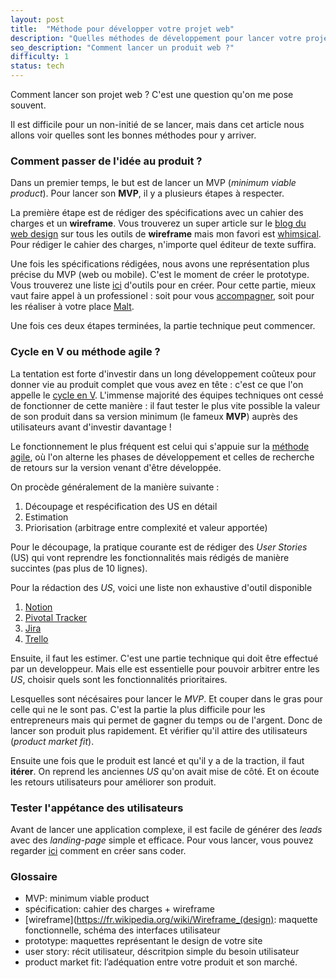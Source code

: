 ```yaml
---
layout: post
title:  "Méthode pour développer votre projet web"
description: "Quelles méthodes de développement pour lancer votre projet web ?"
seo_description: "Comment lancer un produit web ?"
difficulty: 1
status: tech
---
```


Comment lancer son projet web ? C'est une question qu'on me pose souvent.

Il est difficile pour un non-initié de se lancer, mais dans cet article nous allons voir quelles sont les bonnes méthodes pour y arriver.

### Comment passer de l'idée au produit ?

Dans un premier temps, le but est de lancer un MVP (*minimum viable product*). Pour lancer son **MVP**, il y a plusieurs étapes à respecter.

La première étape est de rédiger des spécifications avec un cahier des charges et un **wireframe**. Vous trouverez un super article sur le [blog du web design](https://www.blogduwebdesign.com/logiciels-wireframe-prototype/) sur tous les outils de **wireframe** mais mon favori est [whimsical](https://whimsical.com/). Pour rédiger le cahier des charges, n'importe quel éditeur de texte suffira.

Une fois les spécifications rédigées, nous avons une représentation plus précise du MVP (web ou mobile). C'est le moment de créer le prototype. Vous trouverez une liste [ici](https://www.blogduwebdesign.com/logiciels-wireframe-prototype/#Logiciels_pour_creer_des_prototypes) d'outils pour en créer. Pour cette partie, mieux vaut faire appel à un professionel : soit pour vous [accompagner](https://www.digitaljungle.camp/), soit pour les réaliser à votre place [Malt](https://www.malt.fr/s?q=web+designer&as=t).

Une fois ces deux étapes terminées, la partie technique peut commencer.

### Cycle en V ou méthode agile ?

La tentation est forte d'investir dans un long développement coûteux pour donner vie au produit complet que vous avez en tête : c'est ce que l'on appelle le [cycle en V](https://fr.wikipedia.org/wiki/Cycle_en_V). L'immense majorité des équipes techniques ont cessé de fonctionner de cette manière : il faut tester le plus vite possible la valeur de son produit dans sa version minimum (le fameux **MVP**) auprès des utilisateurs avant d'investir davantage !

Le fonctionnement le plus fréquent est celui qui s'appuie sur la [méthode agile](https://agilemanifesto.org/iso/fr/manifesto.html), où l'on alterne les phases de développement et celles de recherche de retours sur la version venant d'être développée.

On procède généralement de la manière suivante :

1. Découpage et respécification des US en détail
2. Estimation
3. Priorisation (arbitrage entre complexité et valeur apportée)

Pour le découpage, la pratique courante est de rédiger des *User Stories* (US) qui vont reprendre les fonctionnalités mais rédigés de manière succintes (pas plus de 10 lignes).

Pour la rédaction des *US*, voici une liste non exhaustive d'outil disponible

1. [Notion](https://www.notion.so/)
2. [Pivotal Tracker](https://www.pivotaltracker.com/)
3. [Jira](https://www.atlassian.com/fr/software/jira)
4. [Trello](https://trello.com/)

Ensuite, il faut les estimer. C'est une partie technique qui doit être effectué par un developpeur. Mais elle est essentielle pour pouvoir arbitrer entre les *US*, choisir quels sont les fonctionnalités prioritaires.

Lesquelles sont nécésaires pour lancer le *MVP*. Et couper dans le gras pour celle qui ne le sont pas. C'est la partie la plus difficile pour les entrepreneurs mais qui permet de gagner du temps ou de l'argent. Donc de lancer son produit plus rapidement. Et vérifier qu'il attire des utilisateurs (*product market fit*).

Ensuite une fois que le produit est lancé et qu'il y a de la traction, il faut **itérer**. On reprend les anciennes *US* qu'on avait mise de côté. Et on écoute les retours utilisateurs pour améliorer son produit.

### Tester l'appétance des utilisateurs

Avant de lancer une application complexe, il est facile de générer des *leads* avec des *landing-page* simple et efficace. Pour vous lancer, vous pouvez regarder [ici](https://www.blogduwebdesign.com/logiciels-landing-pages/) comment en créer sans coder.

### Glossaire

* MVP: minimum viable product
* spécification: cahier des charges + wireframe
* [wireframe](https://fr.wikipedia.org/wiki/Wireframe_(design): maquette fonctionnelle, schéma des interfaces utilisateur
* prototype: maquettes représentant le design de votre site
* user story: récit utilisateur, déscritpion simple du besoin utilisateur
* product market fit: l’adéquation entre votre produit et son marché.
